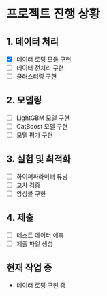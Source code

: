 # 프로젝트 진행 상황

## 1. 데이터 처리
- [x] 데이터 로딩 모듈 구현
- [ ] 데이터 전처리 구현
- [ ] 클러스터링 구현

## 2. 모델링
- [ ] LightGBM 모델 구현
- [ ] CatBoost 모델 구현
- [ ] 모델 평가 구현

## 3. 실험 및 최적화
- [ ] 하이퍼파라미터 튜닝
- [ ] 교차 검증
- [ ] 앙상블 구현

## 4. 제출
- [ ] 테스트 데이터 예측
- [ ] 제출 파일 생성

## 현재 작업 중
- 데이터 로딩 구현 중
